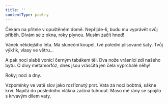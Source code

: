 ```yaml
---
title: ''
contentType: poetry
---
```


Čekám na přítele v opuštěném domě. Nepřijde-li, budu mu vyprávět svůj příběh. Dívám se z okna, roky plynou. Musím začít hned!

Vánek někdejšího léta. Má sluneční koupel, tvé polední plisované šaty. Tvůj výkřik, vlasy ve větru…

A pak noci slabě vonící černým tabákem těl. Dva nože vrásnící zdi našeho bytu. Ó divy metamorfóz, dnes jsou vrásčitá jen čela vyprchalé něhy!

Roky; noci a dny.

Vzpomínky ve vatě slov jako rozříznutý prst. Vata za noci bobtná, sákne krví. Napitá do posledního vlákna začíná tuhnout. Maso mé rány se spojilo s krvavým dílem vaty.
